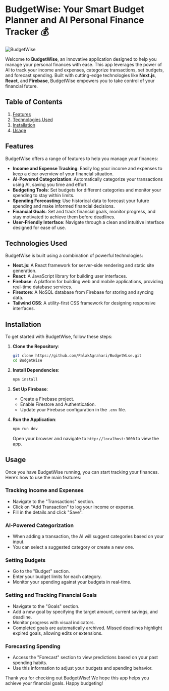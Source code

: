 # BudgetWise: Your Smart Budget Planner and AI Personal Finance Tracker 💰

![BudgetWise](https://img.shields.io/badge/BudgetWise-AI%20Finance%20Tracker-brightgreen)

Welcome to **BudgetWise**, an innovative application designed to help you manage your personal finances with ease. This app leverages the power of AI to track your income and expenses, categorize transactions, set budgets, and forecast spending. Built with cutting-edge technologies like **Next.js**, **React**, and **Firebase**, BudgetWise empowers you to take control of your financial future.

## Table of Contents

1. [Features](#features)
2. [Technologies Used](#technologies-used)
3. [Installation](#installation)
4. [Usage](#usage)

## Features

BudgetWise offers a range of features to help you manage your finances:

- **Income and Expense Tracking**: Easily log your income and expenses to keep a clear overview of your financial situation.
- **AI-Powered Categorization**: Automatically categorize your transactions using AI, saving you time and effort.
- **Budgeting Tools**: Set budgets for different categories and monitor your spending to stay within limits.
- **Spending Forecasting**: Use historical data to forecast your future spending and make informed financial decisions.
- **Financial Goals**: Set and track financial goals, monitor progress, and stay motivated to achieve them before deadlines.
- **User-Friendly Interface**: Navigate through a clean and intuitive interface designed for ease of use.

## Technologies Used

BudgetWise is built using a combination of powerful technologies:

- **Next.js**: A React framework for server-side rendering and static site generation.
- **React**: A JavaScript library for building user interfaces.
- **Firebase**: A platform for building web and mobile applications, providing real-time database services.
- **Firestore**: A NoSQL database from Firebase for storing and syncing data.
- **Tailwind CSS**: A utility-first CSS framework for designing responsive interfaces.

## Installation

To get started with BudgetWise, follow these steps:

1. **Clone the Repository**:

   ```bash
   git clone https://github.com/PalakAgrahari/BudgetWise.git
   cd BudgetWise
   ```

2. **Install Dependencies**:

   ```bash
   npm install
   ```

3. **Set Up Firebase**:

   - Create a Firebase project.
   - Enable Firestore and Authentication.
   - Update your Firebase configuration in the `.env` file.

4. **Run the Application**:
   ```bash
   npm run dev
   ```
   Open your browser and navigate to `http://localhost:3000` to view the app.

## Usage

Once you have BudgetWise running, you can start tracking your finances. Here’s how to use the main features:

### Tracking Income and Expenses

- Navigate to the "Transactions" section.
- Click on "Add Transaction" to log your income or expense.
- Fill in the details and click "Save".

### AI-Powered Categorization

- When adding a transaction, the AI will suggest categories based on your input.
- You can select a suggested category or create a new one.

### Setting Budgets

- Go to the "Budget" section.
- Enter your budget limits for each category.
- Monitor your spending against your budgets in real-time.

### Setting and Tracking Financial Goals

- Navigate to the "Goals" section.
- Add a new goal by specifying the target amount, current savings, and deadline.
- Monitor progress with visual indicators.
- Completed goals are automatically archived. Missed deadlines highlight expired goals, allowing edits or extensions.

### Forecasting Spending

- Access the "Forecast" section to view predictions based on your past spending habits.
- Use this information to adjust your budgets and spending behavior.

Thank you for checking out BudgetWise! We hope this app helps you achieve your financial goals. Happy budgeting!
